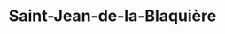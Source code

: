 ---
title: Saint-Jean-de-la-Blaquière
url: /saint-jean-de-la-blaquiere/
latitude: 43.715
longitude: 3.424
---